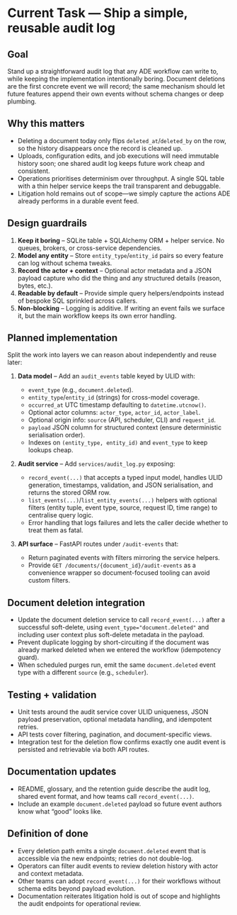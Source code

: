 # Current Task — Ship a simple, reusable audit log

## Goal
Stand up a straightforward audit log that any ADE workflow can write to, while
keeping the implementation intentionally boring. Document deletions are the
first concrete event we will record; the same mechanism should let future
features append their own events without schema changes or deep plumbing.

## Why this matters
- Deleting a document today only flips `deleted_at`/`deleted_by` on the row, so
  the history disappears once the record is cleaned up.
- Uploads, configuration edits, and job executions will need immutable history
  soon; one shared audit log keeps future work cheap and consistent.
- Operations prioritises determinism over throughput. A single SQL table with a
  thin helper service keeps the trail transparent and debuggable.
- Litigation hold remains out of scope—we simply capture the actions ADE
  already performs in a durable event feed.

## Design guardrails
1. **Keep it boring** – SQLite table + SQLAlchemy ORM + helper service. No
   queues, brokers, or cross-service dependencies.
2. **Model any entity** – Store `entity_type`/`entity_id` pairs so every feature
   can log without schema tweaks.
3. **Record the actor + context** – Optional actor metadata and a JSON payload
   capture who did the thing and any structured details (reason, bytes, etc.).
4. **Readable by default** – Provide simple query helpers/endpoints instead of
   bespoke SQL sprinkled across callers.
5. **Non-blocking** – Logging is additive. If writing an event fails we surface
   it, but the main workflow keeps its own error handling.

## Planned implementation
Split the work into layers we can reason about independently and reuse later:

1. **Data model** – Add an `audit_events` table keyed by ULID with:
   - `event_type` (e.g., `document.deleted`).
   - `entity_type`/`entity_id` (strings) for cross-model coverage.
   - `occurred_at` UTC timestamp defaulting to `datetime.utcnow()`.
   - Optional actor columns: `actor_type`, `actor_id`, `actor_label`.
   - Optional origin info: `source` (API, scheduler, CLI) and `request_id`.
   - `payload` JSON column for structured context (ensure deterministic
     serialisation order).
   - Indexes on `(entity_type, entity_id)` and `event_type` to keep lookups
     cheap.

2. **Audit service** – Add `services/audit_log.py` exposing:
   - `record_event(...)` that accepts a typed input model, handles ULID
     generation, timestamps, validation, and JSON serialisation, and returns the
     stored ORM row.
   - `list_events(...)`/`list_entity_events(...)` helpers with optional filters
     (entity tuple, event type, source, request ID, time range) to centralise
     query logic.
   - Error handling that logs failures and lets the caller decide whether to
     treat them as fatal.

3. **API surface** – FastAPI routes under `/audit-events` that:
   - Return paginated events with filters mirroring the service helpers.
   - Provide `GET /documents/{document_id}/audit-events` as a convenience
     wrapper so document-focused tooling can avoid custom filters.

## Document deletion integration
- Update the document deletion service to call `record_event(...)` after a
  successful soft-delete, using `event_type="document.deleted"` and including
  user context plus soft-delete metadata in the payload.
- Prevent duplicate logging by short-circuiting if the document was already
  marked deleted when we entered the workflow (idempotency guard).
- When scheduled purges run, emit the same `document.deleted` event type with a
  different `source` (e.g., `scheduler`).

## Testing + validation
- Unit tests around the audit service cover ULID uniqueness, JSON payload
  preservation, optional metadata handling, and idempotent retries.
- API tests cover filtering, pagination, and document-specific views.
- Integration test for the deletion flow confirms exactly one audit event is
  persisted and retrievable via both API routes.

## Documentation updates
- README, glossary, and the retention guide describe the audit log, shared
  event format, and how teams call `record_event(...)`.
- Include an example `document.deleted` payload so future event authors know
  what “good” looks like.

## Definition of done
- Every deletion path emits a single `document.deleted` event that is accessible
  via the new endpoints; retries do not double-log.
- Operators can filter audit events to review deletion history with actor and
  context metadata.
- Other teams can adopt `record_event(...)` for their workflows without schema
  edits beyond payload evolution.
- Documentation reiterates litigation hold is out of scope and highlights the
  audit endpoints for operational review.

